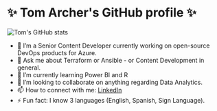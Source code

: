 # ✨ Tom Archer's GitHub profile ✨ 

![Tom's GitHub stats](https://github-readme-stats.vercel.app/api?username=TomArcherMsft&theme=dark&show_icons=true&count_private=true)

- 🔭 I’m a Senior Content Developer currently working on open-source DevOps products for Azure.
- 💬 Ask me about Terraform or Ansible - or Content Development in general.
- 🌱 I’m currently learning Power BI and R
- 👯 I’m looking to collaborate on anything regarding Data Analytics.
- 📫 How to connect with me: [LinkedIn](https://www.linkedin.com/in/tom-archer-content-development/)
- ⚡ Fun fact: I know 3 languages (English, Spanish, Sign Language).
